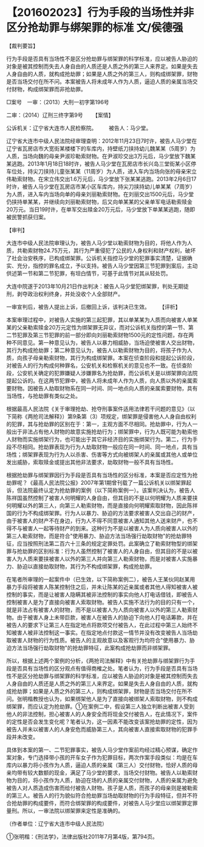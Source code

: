 # 【201602023】行为手段的当场性并非区分抢劫罪与绑架罪的标准 文/侯德强

【裁判要旨】

行为手段是否具有当场性不是区分抢劫罪与绑架罪的科学标准，应以被告人胁迫的对象是被其控制而失去人身自由的人质还是人质之外的第三人来界定。如果是失去人身自由的人质，就构成抢劫罪；如果是人质之外的第三人，则构成绑架罪，财物是否当场交付在所不问。本案被告人将未成年人作为人质，逼迫人质的亲属当场交付财物，构成绑架罪而非抢劫罪。

□案号　一审：（2013）大刑一初字第196号

二审：（2014）辽刑三终字第9号 　　【案情】

公诉机关：辽宁省大连市人民检察院。 　　被告人：马少堂。

辽宁省大连市中级人民法院经审理查明：2012年11月23日7时许，被告人马少堂在辽宁省瓦房店市大宽街某楼楼下的车库内，持壁纸刀挟持幼儿魏某某（5周岁）为人质，当场向魏的母亲尹淑珍勒索财物。在尹淑珍交出3万元后，马少堂放下魏某某逃跑。2013年1月18日18时许，被告人马少堂在瓦房店市长兴岛三堂街某小区停车位处，持尖刀挟持儿童张某某（11周岁）为人质，进入车内当场向张的母亲宋立伟勒索财物。在宋立伟交出1.6万元后，马少堂放下张某某逃跑。2013年2月6日17时许，被告人马少堂在瓦房店市某小区车库内，持尖刀挟持幼儿单某某（7周岁）为人质，进入车内当场向单的母亲刘丽勒索财物。在刘丽交出1500元后，马少堂仍挟持单某某，并继续向刘丽勒索财物，后又向单某某的父亲单军电话勒索赎金20万元。当日19时许，在单军交出赎金20万元后，马少堂放下单某某逃跑，随即被民警抓获归案。

【审判】

大连市中级人民法院审理认为，被告人马少堂以勒索财物为目的，将他人作为人质，共勒索财物24.75万元，其行为严重侵犯了公民的人身权利和财产权利，破坏了社会治安秩序，已构成绑架罪。公诉机关指控马少堂的犯罪事实清楚，证据确实、充分，指控的罪名成立，予以支持。被告人马少堂因第三节犯罪到案后，主动供述第一节和第二节犯罪，有坦白情节，可基于此情节对其从轻处罚。

大连中院遂于2013年10月21日作出判决：被告人马少堂犯绑架罪，判处无期徒刑，剥夺政治权利终身，并处没收个人全部财产。

一审宣判后，被告人提出上诉，后撤回上诉，该判决已生效。 　　【评析】

本案审理过程中，对被告人实施的第三起犯罪，其以单某某为人质而向被害人单某某的父亲勒索赎金20万元定性为绑架罪无异议，而对公诉机关指控的第一节、第二节犯罪及第三节犯罪的前一部分即向刘丽勒索财物1500元的定性问题，存在两种不同意见。第一种意见认为，被告人以暴力相威胁，当场迫使被害人交出财物，其行为构成抢劫罪；第二种意见认为，被告人以勒索财物为目的，将孩子作为人质，向孩子母亲勒索财物，其行为构成绑架罪。本案在侦查阶段和提起公诉阶段，对被告人的行为构成何种罪名，公安机关和检察机关的意见也不一致。在侦查阶段，公安机关确定的犯罪嫌疑人涉嫌罪名为抢劫罪，而公诉机关是以绑架罪向法院提起公诉的。在这两节犯罪中，被告人将未成年人作为人质，向人质以外的亲属索要财物。因被告人劫取财物系在同一时间、同一地点向人质的亲属索要财物，具有当场性，与抢劫罪有类似之处。

根据最高人民法院《关于审理抢劫、抢夺刑事案件适用法律若干问题的意见》（以下简称《两抢司法解释》）第9条第（3）项规定，绑架罪是侵害他人人身自由权利的犯罪，其与抢劫罪的区别在于：第一，主观方面不尽相同。抢劫罪中，行为人一般出于非法占有他人财物的故意实施抢劫行为；绑架罪中，行为人既可能为勒索他人财物而实施绑架行为，也可能出于其它非经济目的实施绑架行为。第二，行为手段不尽相同。抢劫罪表现为行为人劫取财物一般应在同一时间、同一地点，具有当场性；绑架罪表现为行为人以杀害、伤害等方式向被绑架人的亲属或其他人或单位发出威胁，索取赎金或提出其他非法要求，劫取财物一般不具有当场性。

根据抢劫罪与绑架罪因行为手段是否具有当场性的区分标准，本案是否应定性为抢劫罪呢？《最高人民法院公报》2007年第1期曾刊载了一篇公诉机关以绑架罪起诉，但法院最终认定为抢劫罪的案例（以下简称案例一）。该案判决认为，被告人陈祥国虽然控制了被害人何明耀的人身自由，但其目的不是以何明耀为人质来要挟何明耀以外的第三人，向第三人勒索财物，而是直接向何明耀索取财物，因此陈祥国的行为不构成绑架罪。行为人以暴力、胁迫的方法要求被害人交出自己的财产，由于被害人的财产不在身边，行为人不得不同意被害人通知其他人送来财产，也不得不与被害人一起等待财产的到来。这种行为不是以被害人为人质向被害人以外的第三人勒索财物，而是符合"使用暴力、胁迫方法当场强行劫取财物"的抢劫罪特征，应当按照刑法第二百六十三条的规定定罪处罚。此案确立了勒索财物型的绑架罪与抢劫罪的区别标准：行为人虽然控制了被害人的人身自由，但其目的不是以被害人为人质来要挟被害人以外的第三人并向第三人勒索财物，而是对被害人实施暴力、胁迫以直接劫取财物，其行为不构成绑架罪，构成抢劫罪。

在笔者所审理的一起案件中（已生效，以下简称案例二），被告人王某伙同赵某用暴力手段将被害人陈某控制住之后，并未让陈某的近亲属或者其他人得知被害人被控制的事实，而是让被害人隐瞒其被非法控制的事实向他人打电话借钱，即被告人控制被害人是为了直接向被害人索取财物。被告人实施不法行为的目的只有一个，就是非法占有被害人的财物，而不是以被害人为人质向被害人以外的第三人勒索财物。由于被害人身上未带巨款，被害人在被告人的胁迫下向他人打电话筹款，并在被告人的要求下让第三人在指定地点将款项交付被告人，在此过程中第三人始终不知被害人被非法控制这一事实。在指定地点付款这一情节并没有改变被告人当场劫取被害人财物的行为性质。被告人的主观故意以及客观行为均符合"使用暴力、胁迫方法当场强行劫取财物"的抢劫罪特征，此案构成抢劫罪而非绑架罪。

所以，根据上述两个案例的分析，《两抢司法解释》中有关抢劫罪与绑架罪行为手段是否具有当场性的区分观点有值得商榷之处。笔者认为，行为手段是否具有当场性不是区分抢劫罪与绑架罪的科学标准，应以被告人胁迫的对象是被其控制而失去人身自由的人质还是人质之外的第三人来界定。如果是失去人身自由的人质，就构成抢劫罪；如果是人质之外的第三人，则构成绑架罪，财物是否当场交付在所不问。张明楷教授也认为，如果绑架他人是为了直接向被绑架人索取财物，则不构成绑架罪，而应认定为抢劫罪。①在案例二中，假设第三人独立判断出被害人受到他人的非法控制，担心被害人的人身安全而将现金交付被告人，在此情况下，案件的定性是否会发生变化呢？笔者认为，这一因素不能改变该案抢劫罪的定性，因为被告人并未以被害人的人身安危而威胁第三人，其向被害人直接索取财物的犯罪手段并未改变。

具体到本案的第一、二节犯罪事实，被告人马少堂作案前均经过精心预谋，确定作案对象，专门选择带小孩的开车女子作为犯罪目标，两次作案手段类似：均是在车库内以暴力将小孩作为人质，逼迫人质的亲属（第三人）交付财物，恰好人质的母亲均带有较大数额的现金，满足了马少堂的要求，当场交付财物。被告人以勒索财物为目的，将小孩作为人质，胁迫在场的人质的亲属交付财物，人质的亲属为避免被告人对人质造成伤害而给付被告人财物。孩子是人质，而孩子的母亲则是被勒索的第三人。被告人的行为貌似符合抢劫罪当场劫取财物的行为手段特征，但并不符合抢劫罪的构成要件，而符合绑架罪的构成要件，对被告人马少堂应以绑架罪定罪量刑。所以，一审法院以绑架罪来定性是准确的。

（作者单位：辽宁省大连市中级人民法院）

①张明楷：《刑法学》，法律出版社2011年7月第4版，第794页。